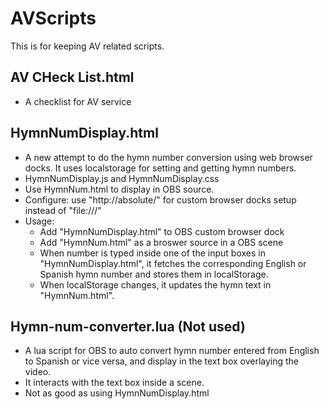 # AVScripts

This is for keeping AV related scripts.

## AV CHeck List.html
- A checklist for AV service

## HymnNumDisplay.html
- A new attempt to do the hymn number conversion using web browser docks. It uses localstorage for setting and getting hymn numbers.
- HymnNumDisplay.js and HymnNumDisplay.css
- Use HymnNum.html to display in OBS source.
- Configure: use "http://absolute/" for custom browser docks setup instead of "file:///"
- Usage: 
	- Add "HymnNumDisplay.html" to OBS custom browser dock
	- Add "HymnNum.html" as a broswer source in a OBS scene
	- When number is typed inside one of the input boxes in "HymnNumDisplay.html", it fetches the corresponding English or Spanish hymn number and stores them in localStorage.
	- When localStorage changes, it updates the hymn text in "HymnNum.html".

## Hymn-num-converter.lua (Not used)
- A lua script for OBS to auto convert hymn number entered from English to Spanish or vice versa, and display in the text box overlaying the video.
- It interacts with the text box inside a scene.
- Not as good as using HymnNumDisplay.html